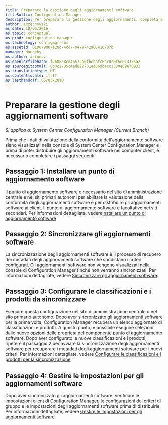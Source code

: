 ```yaml
---
title: Preparare la gestione degli aggiornamenti software
titleSuffix: Configuration Manager
description: Per preparare la gestione degli aggiornamenti, completare queste attività per visualizzare i dati di valutazione di conformità nella console di System Center Configuration Manager.
author: aczechowski
ms.date: 10/06/2016
ms.topic: conceptual
ms.prod: configuration-manager
ms.technology: configmgr-sum
ms.assetid: 01907900-e28b-4cd7-9479-42906416707b
manager: dougeby
ms.author: aaroncz
ms.openlocfilehash: f2608d8cd46572a0fbcbafc6bc8c0f5e013356a2
ms.sourcegitcommit: 0b0c2735c4ed822731ae069b4cc1380e89e78933
ms.translationtype: HT
ms.contentlocale: it-IT
ms.lasthandoff: 05/03/2018
---
```

# <a name="prepare-for-software-updates-management"></a>Preparare la gestione degli aggiornamenti software

*Si applica a: System Center Configuration Manager (Current Branch)*

Prima che i dati di valutazione della conformità dell'aggiornamento software siano visualizzati nella console di System Center Configuration Manager e prima di poter distribuire gli aggiornamenti software nei computer client, è necessario completare i passaggi seguenti.

## <a name="step-1-install-a-software-update-point"></a>Passaggio 1: Installare un punto di aggiornamento software  
Il punto di aggiornamento software è necessario nel sito di amministrazione centrale e nei siti primari autonomi per abilitare la valutazione della conformità degli aggiornamenti software e per distribuire gli aggiornamenti software ai client. Il punto di aggiornamento software è facoltativo nei siti secondari. Per informazioni dettagliate, vedere[Installare un punto di aggiornamento software](install-a-software-update-point.md)  

## <a name="step-2-synchronize-software-updates"></a>Passaggio 2: Sincronizzare gli aggiornamenti software
La sincronizzazione degli aggiornamenti software è il processo di recupero dei metadati degli aggiornamenti software che soddisfano i criteri configurati. Gli aggiornamenti software non vengono visualizzati nella console di Configuration Manager finché non verranno sincronizzati. Per informazioni dettagliate, vedere [Sincronizzare gli aggiornamenti software](synchronize-software-updates.md).   

## <a name="step-3-configure-classifications-and-products-to-synchronize"></a>Passaggio 3: Configurare le classificazioni e i prodotti da sincronizzare
Eseguire questa configurazione nel sito di amministrazione centrale o nel sito primario autonomo. Dopo aver sincronizzato gli aggiornamenti software per la prima volta, Configuration Manager recupera un elenco aggiornato di classificazioni e prodotti. A questo punto, è possibile eseguire selezioni dalle nuove opzioni delle proprietà del componente punto di aggiornamento software. Dopo aver configurato le nuove classificazioni e i prodotti, ripetere il passaggio 2 per avviare la sincronizzazione degli aggiornamenti software per recuperare i metadati degli aggiornamenti software per i nuovi criteri. Per informazioni dettagliate, vedere [Configurare le classificazioni e i prodotti per la sincronizzazione](configure-classifications-and-products.md).

## <a name="step-4-manage-settings-for-software-updates"></a>Passaggio 4: Gestire le impostazioni per gli aggiornamenti software
Dopo aver sincronizzato gli aggiornamenti software, verificare le impostazioni client di Configuration Manager, le configurazioni dei criteri di gruppo e le impostazioni degli aggiornamenti software prima di distribuirle. Per informazioni dettagliate, vedere [Gestire le impostazioni per gli aggiornamenti software](manage-settings-for-software-updates.md).
